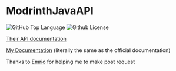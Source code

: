 # ModrinthJavaAPI

<img alt="GitHub Top Language" src="https://img.shields.io/github/languages/top/minemobs/ModrinthJavaAPI" />
<img alt="Github License" src="https://img.shields.io/github/license/minemobs/ModrinthJavaAPI" />

[Their API documentation](https://github.com/modrinth/labrinth/wiki/API-Documentation)

[My Documentation](https://minemobs.github.io/ModrinthJavaAPI/) (literally the same as the official documentation)

Thanks to [Emrio](https://github.com/TheEmrio) for helping me to make post request
